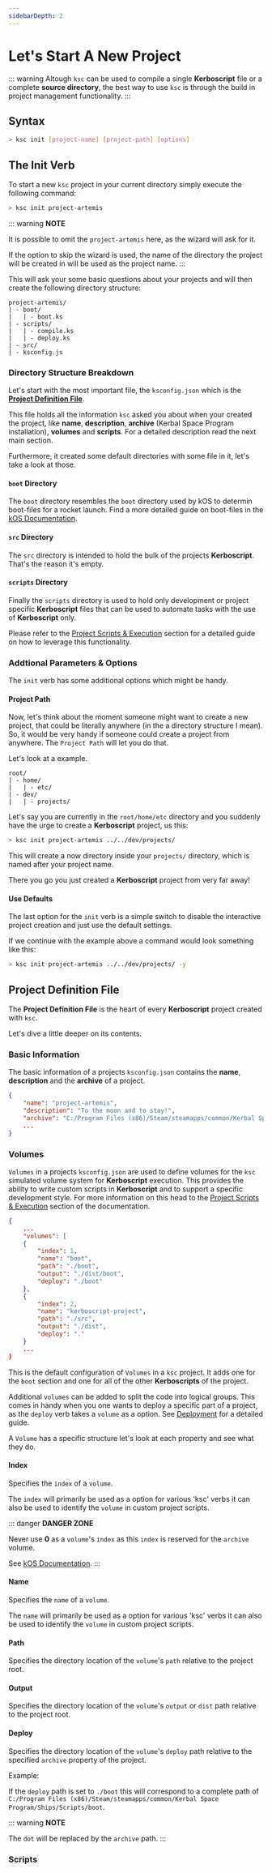 ```yaml
---
sidebarDepth: 2
---
```


# Let's Start A New Project

::: warning
Altough `ksc` can be used to compile a single **Kerboscript** file or a complete **source directory**, the best way to use `ksc` is through the build in project management functionality.
:::

## Syntax

```bash
> ksc init [project-name] [project-path] [options]
```

## The Init Verb

To start a new `ksc` project in your current directory simply execute the following command:

```bash
> ksc init project-artemis
```

::: warning
**NOTE**

It is possible to omit the `project-artemis` here, as the wizard will ask for it.

If the option to skip the wizard is used, the name of the directory the project will be created in will be used as the project name.
:::

This will ask your some basic questions about your projects and will then create the following directory structure:

```
project-artemis/
| - boot/
|   | - boot.ks
| - scripts/
|   | - compile.ks
|   | - deploy.ks
| - src/
| - ksconfig.js
```

### Directory Structure Breakdown

Let's start with the most important file, the `ksconfig.json` which is the [**Project Definition File**](/hub/init.html#project-definition-file).

This file holds all the information `ksc` asked you about when your created the project, like **name**, **description**, **archive** (Kerbal Space Program installation), **volumes** and **scripts**. For a detailed description read the next main section.

Furthermore, it created some default directories with some file in it, let's take a look at those.

#### `boot` Directory

The `boot` directory resembles the `boot` directory used by kOS to determin boot-files for a rocket launch. Find a more detailed guide on boot-files in the [kOS Documentation](https://ksp-kos.github.io/KOS/general/volumes.html?#special-handling-of-files-in-the-boot-directory).

#### `src` Directory

The `src` directory is intended to hold the bulk of the projects **Kerboscript**.
That's the reason it's empty. 

#### `scripts` Directory

Finally the `scripts` directory is used to hold only development or project specific **Kerboscript** files that can be used to automate tasks with the use of **Kerboscript** only. 

Please refer to the [Project Scripts & Execution](/hub/run/) section for a detailed guide on how to leverage this functionality.

### Addtional Parameters & Options

The `init` verb has some additional options which might be handy.

#### Project Path

Now, let's think about the moment someone might want to create a new project, that could be literally anywhere (in the a directory structure I mean). So, it would be very handy if someone could create a project from anywhere. The `Project Path` will let you do that.

Let's look at a example.

```
root/
| - home/
|   | - etc/
| - dev/
|   | - projects/
```

Let's say you are currently in the `root/home/etc` directory and you suddenly have the urge to create a **Kerboscript** project, us this:

```bash
> ksc init project-artemis ../../dev/projects/
```
This will create a now directory inside your `projects/` directory, which is named after your project name.

There you go you just created a **Kerboscript** project from very far away!

#### Use Defaults

The last option for the `init` verb is a simple switch to disable the interactive project creation and just use the default settings.

If we continue with the example above a command would look something like this:

```bash
> ksc init project-artemis ../../dev/projects/ -y
```

## Project Definition File

The **Project Definition File** is the heart of every **Kerboscript** project created with `ksc`. 

Let's dive a little deeper on its contents.

### Basic Information

The basic information of a projects `ksconfig.json` contains the **name**, **description** and the **archive** of a project.

```json
{
    "name": "project-artemis",
    "description": "To the moon and to stay!",
    "archive": "C:/Program Files (x86)/Steam/steamapps/common/Kerbal Space Program/Ships/Scripts",
    ...
}
```

### Volumes

`Volumes` in a projects `ksconfig.json` are used to define volumes for the `ksc` simulated volume system for **Kerboscript** execution. This provides the ability to write custom scripts in **Kerboscript**  and to support a specific development style. For more information on this head to the [Project Scripts & Execution](/hub/run/) section of the documentation.

```json
{
    ...
    "volumes": [
    {
        "index": 1,
        "name": "boot",
        "path": "./boot",
        "output": "./dist/boot",
        "deploy": "./boot"
    },
    {
        "index": 2,
        "name": "kerboscript-project",
        "path": "./src",
        "output": "./dist",
        "deploy": "."
    }
    ...
}
```

This is the default configuration of `Volumes` in a `ksc` project.
It adds one for the `boot` section and one for all of the other **Kerboscripts** of the project.

Additional `volumes` can be added to split the code into logical groups. This comes in handy when you one wants to deploy a specific part of a project, as the `deploy` verb takes a `volume` as a option. See [Deployment](/hub/deploy/) for a detailed guide. 

A `Volume` has a specific structure let's look at each property and see what they do.

#### Index

Specifies the `index` of a `volume`.

The `index` will primarily be used as a option for various 'ksc' verbs it can also be used to identify the `volume` in custom project scripts.

::: danger
**DANGER ZONE**

Never use **0** as a `volume`'s `index` as this `index` is reserved for the `archive` volume.

See [kOS Documentation](https://ksp-kos.github.io/KOS/general/volumes.html?#archive).
:::

#### Name

Specifies the `name` of a `volume`.

The `name` will primarily be used as a option for various 'ksc' verbs it can also be used to identify the `volume` in custom project scripts.

#### Path

Specifies the directory location of the `volume`'s `path` relative to the project root.

#### Output

Specifies the directory location of the `volume`'s `output` or `dist` path relative to the project root.

#### Deploy

Specifies the directory location of the `volume`'s `deploy` path relative to the specified `archive` property of the project.

Example:

If the `deploy` path is set to `./boot` this will correspond to a complete path of `C:/Program Files (x86)/Steam/steamapps/common/Kerbal Space Program/Ships/Scripts/boot`.

::: warning
**NOTE**

The `dot` will be replaced by the `archive` path.
:::

### Scripts